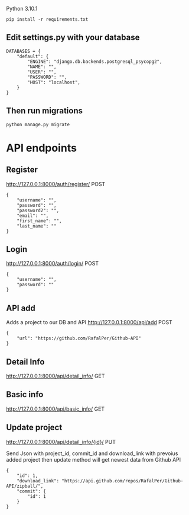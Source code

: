 Python 3.10.1
```
pip install -r requirements.txt
```
## Edit settings.py with your database
```
DATABASES = {
    "default": {
        "ENGINE": "django.db.backends.postgresql_psycopg2",
        "NAME": "",
        "USER": "",
        "PASSWORD": "",
        "HOST": "localhost",
    }
}
```

## Then run migrations
```
python manage.py migrate
```

# API endpoints
## Register
http://127.0.0.1:8000/auth/register/ POST

```
{
    "username": "",
    "password": "",
    "password2": "",
    "email": "",
    "first_name": "",
    "last_name": ""
}
```

## Login
http://127.0.0.1:8000/auth/login/ POST

```
{
    "username": "",
    "password": ""
}
```

## API add
Adds a project to our DB and API
http://127.0.0.1:8000/api/add POST
```
{
    "url": "https://github.com/RafalPer/Github-API"
}
```

## Detail Info
http://127.0.0.1:8000/api/detail_info/ GET

## Basic info
http://127.0.0.1:8000/api/basic_info/ GET

## Update project
http://127.0.0.1:8000/api/detail_info/{id}/ PUT

Send Json with project_id, commit_id and download_link with prevoius added project then update method will get newest data from Github API
```
{
    "id": 1,
    "download_link": "https://api.github.com/repos/RafalPer/Github-API/zipball/",
    "commit": {
        "id": 1
    }
}
```
